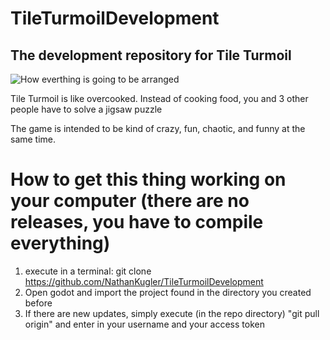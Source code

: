 # TileTurmoilDevelopment
## The development repository for Tile Turmoil

![How everthing is going to be arranged](./TileTurmoilDevelopment)

Tile Turmoil is like overcooked. Instead of cooking food, you and 3 other people have to solve a jigsaw puzzle

The game is intended to be kind of crazy, fun, chaotic, and funny at the same time. 

# How to get this thing working on your computer (there are no releases, you have to compile everything)
1. execute in a terminal: git clone https://github.com/NathanKugler/TileTurmoilDevelopment
2. Open godot and import the project found in the directory you created before
3. If there are new updates, simply execute (in the repo directory) "git pull origin" and enter in your username and your access token
